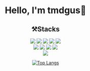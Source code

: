 
<div align="center">
  
# Hello, I'm tmdgus🚀
 

  
 ## ⚒️Stacks
<p >
  <img src="https://img.shields.io/badge/HTML5-E34F26?style=flat-square&logo=HTML5&logoColor=white"/>
  <img src="https://img.shields.io/badge/CSS3-1572B6?style=flat-square&logo=CSS3&logoColor=white"/>
  <img src="https://img.shields.io/badge/Sass-CC6699?style=flat-square&logo=Sass&logoColor=white"/>
  <img src="https://img.shields.io/badge/PostCSS-DD3A0A?style=flat-square&logo=PostCSS&logoColor=white"/>
  <img src="https://img.shields.io/badge/Tailwind CSS-06B6D4?style=flat-square&logo=Tailwind CSS&logoColor=white"/>
    <br>
  <img src="https://img.shields.io/badge/JavaScript-F7DF1E?style=flat-square&logo=JavaScript&logoColor=white"/>
  <img src="https://img.shields.io/badge/TypeScript-3178C6?style=flat-square&logo=TypeScript&logoColor=white"/>
  <img src="https://img.shields.io/badge/React-61DAFB?style=flat-square&logo=React&logoColor=white"/> 
  <img src="https://img.shields.io/badge/Next.js-000000?style=flat-square&logo=Next.js&logoColor=white"/>

 <br>
  <img src="https://img.shields.io/badge/Git-F05032?style=flat-square&logo=Git&logoColor=white"/>

 </P>



  
 
[![Top Langs](https://github-readme-stats.vercel.app/api/top-langs/?username=tmdgus95&langs_count=8)](https://github.com/tmdgus95/github-readme-stats)




</div>


